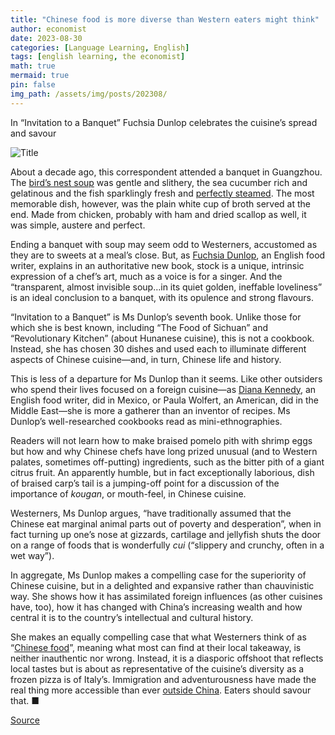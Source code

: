 ```yaml
---
title: "Chinese food is more diverse than Western eaters might think"
author: economist
date: 2023-08-30
categories: [Language Learning, English]
tags: [english learning, the economist]
math: true
mermaid: true
pin: false
img_path: /assets/img/posts/202308/
---
```


In “Invitation to a Banquet” Fuchsia Dunlop celebrates the cuisine’s spread and savour

![Title](20230902_CUP007.webp)

About a decade ago, this correspondent attended a banquet in Guangzhou. The [bird’s nest soup](https://www.economist.com/1843/2019/11/22/my-quest-to-understand-the-appeal-of-birds-nest-soup) was gentle and slithery, the sea cucumber rich and gelatinous and the fish sparklingly fresh and [perfectly steamed](https://www.economist.com/culture/2022/02/05/lucky-new-year-foods-embody-a-benign-view-of-good-fortune). The most memorable dish, however, was the plain white cup of broth served at the end. Made from chicken, probably with ham and dried scallop as well, it was simple, austere and perfect.

Ending a banquet with soup may seem odd to Westerners, accustomed as they are to sweets at a meal’s close. But, as [Fuchsia Dunlop](https://www.economist.com/1843/2020/04/28/yunnan-food-the-chinese-cuisine-youre-missing-out-on), an English food writer, explains in an authoritative new book, stock is a unique, intrinsic expression of a chef’s art, much as a voice is for a singer. And the “transparent, almost invisible soup…in its quiet golden, ineffable loveliness” is an ideal conclusion to a banquet, with its opulence and strong flavours.

“Invitation to a Banquet” is Ms Dunlop’s seventh book. Unlike those for which she is best known, including “The Food of Sichuan” and “Revolutionary Kitchen” (about Hunanese cuisine), this is not a cookbook. Instead, she has chosen 30 dishes and used each to illuminate different aspects of Chinese cuisine—and, in turn, Chinese life and history.

This is less of a departure for Ms Dunlop than it seems. Like other outsiders who spend their lives focused on a foreign cuisine—as [Diana Kennedy](https://www.economist.com/culture/2022/07/26/diana-kennedy-devoted-her-life-to-chronicling-mexican-cuisine), an English food writer, did in Mexico, or Paula Wolfert, an American, did in the Middle East—she is more a gatherer than an inventor of recipes. Ms Dunlop’s well-researched cookbooks read as mini-ethnographies.

Readers will not learn how to make braised pomelo pith with shrimp eggs but how and why Chinese chefs have long prized unusual (and to Western palates, sometimes off-putting) ingredients, such as the bitter pith of a giant citrus fruit. An apparently humble, but in fact exceptionally laborious, dish of braised carp’s tail is a jumping-off point for a discussion of the importance of *kougan*, or mouth-feel, in Chinese cuisine.

Westerners, Ms Dunlop argues, “have traditionally assumed that the Chinese eat marginal animal parts out of poverty and desperation”, when in fact turning up one’s nose at gizzards, cartilage and jellyfish shuts the door on a range of foods that is wonderfully *cui* (“slippery and crunchy, often in a wet way”).

In aggregate, Ms Dunlop makes a compelling case for the superiority of Chinese cuisine, but in a delighted and expansive rather than chauvinistic way. She shows how it has assimilated foreign influences (as other cuisines have, too), how it has changed with China’s increasing wealth and how central it is to the country’s intellectual and cultural history.

She makes an equally compelling case that what Westerners think of as “[Chinese food](https://www.economist.com/books-and-arts/2019/12/21/the-apotheosis-of-chinese-cuisine-in-america)”, meaning what most can find at their local takeaway, is neither inauthentic nor wrong. Instead, it is a diasporic offshoot that reflects local tastes but is about as representative of the cuisine’s diversity as a frozen pizza is of Italy’s. Immigration and adventurousness have made the real thing more accessible than ever [outside China](https://www.economist.com/culture/2023/01/10/a-canadian-writer-visits-chinese-restaurants-around-the-world). Eaters should savour that. ■

[Source](https://www.economist.com/culture/2023/08/30/chinese-food-is-more-diverse-than-western-eaters-might-think)